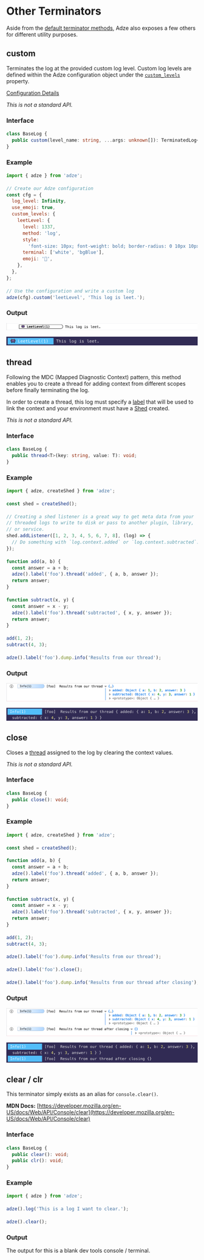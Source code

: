 # Other Terminators

Aside from the [default terminator methods](default-terminators.md), Adze also exposes a few others for different utility purposes.

## custom

Terminates the log at the provided custom log level. Custom log levels are defined within the Adze configuration object under the [`custom_levels`](configuration.html#customlevels) property.

[Configuration Details](configuration.html#customlevels)

_This is not a standard API._

### Interface

```typescript
class BaseLog {
  public custom(level_name: string, ...args: unknown[]): TerminatedLog<this>;
}
```

### Example

```javascript
import { adze } from 'adze';

// Create our Adze configuration
const cfg = {
  log_level: Infinity,
  use_emoji: true,
  custom_levels: {
    leetLevel: {
      level: 1337,
      method: 'log',
      style:
        'font-size: 10px; font-weight: bold; border-radius: 0 10px 10px 0; border-width: 1px; border-style: solid; padding-right: 40px; ',
      terminal: ['white', 'bgBlue'],
      emoji: '👾',
    },
  },
};

// Use the configuration and write a custom log
adze(cfg).custom('leetLevel', 'This log is leet.');
```

### Output

![custom example output](../assets/examples/custom-example.png)

![custom example output in the terminal](../assets/examples/custom-terminal-example.png)

## thread

Following the MDC (Mapped Diagnostic Context) pattern, this method enables you to create a thread for adding context from different scopes before finally terminating the log.

In order to create a thread, this log must specify a [label](modifiers.md#label) that will be used to link the context and your environment must have a [Shed](shed-concepts.md) created.

_This is not a standard API._

### Interface

```typescript
class BaseLog {
  public thread<T>(key: string, value: T): void;
}
```

### Example

```javascript
import { adze, createShed } from 'adze';

const shed = createShed();

// Creating a shed listener is a great way to get meta data from your
// threaded logs to write to disk or pass to another plugin, library,
// or service.
shed.addListener([1, 2, 3, 4, 5, 6, 7, 8], (log) => {
  // Do something with `log.context.added` or `log.context.subtracted`.
});

function add(a, b) {
  const answer = a + b;
  adze().label('foo').thread('added', { a, b, answer });
  return answer;
}

function subtract(x, y) {
  const answer = x - y;
  adze().label('foo').thread('subtracted', { x, y, answer });
  return answer;
}

add(1, 2);
subtract(4, 3);

adze().label('foo').dump.info('Results from our thread');
```

### Output

![thread example output](../assets/examples/thread-example.png)

![thread example output in the terminal](../assets/examples/thread-terminal-example.png)

## close

Closes a [thread](#thread) assigned to the log by clearing the context values.

_This is not a standard API._

### Interface

```typescript
class BaseLog {
  public close(): void;
}
```

### Example

```javascript
import { adze, createShed } from 'adze';

const shed = createShed();

function add(a, b) {
  const answer = a + b;
  adze().label('foo').thread('added', { a, b, answer });
  return answer;
}

function subtract(x, y) {
  const answer = x - y;
  adze().label('foo').thread('subtracted', { x, y, answer });
  return answer;
}

add(1, 2);
subtract(4, 3);

adze().label('foo').dump.info('Results from our thread');

adze().label('foo').close();

adze().label('foo').dump.info('Results from our thread after closing');
```

### Output

![close example output](../assets/examples/close-example.png)

![close example output in the terminal](../assets/examples/close-terminal-example.png)

## clear / clr

This terminator simply exists as an alias for `console.clear()`.

**MDN Docs:** [https://developer.mozilla.org/en-US/docs/Web/API/Console/clear](https://developer.mozilla.org/en-US/docs/Web/API/Console/clear)

### Interface

```typescript
class BaseLog {
  public clear(): void;
  public clr(): void;
}
```

### Example

```javascript
import { adze } from 'adze';

adze().log('This is a log I want to clear.');

adze().clear();
```

### Output

The output for this is a blank dev tools console / terminal.
